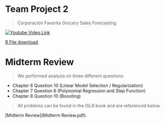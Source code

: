 # Team Project 2
> Corporación Favorita Grocery Sales Forecasting 

[![Youtube Video Link](https://img.youtube.com/vi/YjtQAE8Dfp4/0.jpg)](https://www.youtube.com/watch?v=YjtQAE8Dfp4)

[R File download](Favorita_Analysis.R).

# Midterm Review

> We performed analysis on three different questions:

- Chapter 6 Question 10 (Linear Model Selection / Regularization)
- Chapter 7 Question 6 (Polynomial Regression and Step Function)
- Chapter 8 Question 10 (Boosting)


> All problems can be found in the ISLR book and are referenced below.


[Midterm Review](Midterm Review.pdf).
